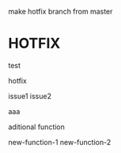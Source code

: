 make hotfix branch from master

# HOTFIX

test

hotfix

issue1
issue2

aaa

aditional function

new-function-1
new-function-2